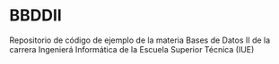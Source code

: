 # BBDDII
Repositorio de código de ejemplo de la materia Bases de Datos II de la carrera Ingenierá Informática de la Escuela Superior Técnica (IUE)
